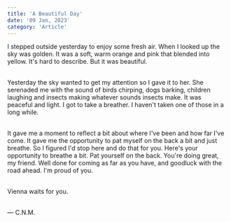 ```yaml
--- 
title: 'A Beautiful Day'
date: '09 Jan, 2023'
category: 'Article'
--- 
```


I stepped outside yesterday to enjoy some fresh air. When I looked up the sky was golden. It was a soft, warm orange and pink that blended into yellow. It's hard to describe. But it was beautiful.  
<br> 

Yesterday the sky wanted to get my attention so I gave it to her. She serenaded me with the sound of birds chirping, dogs barking, children laughing and insects making whatever sounds insects make. It was peaceful and light. I got to take a breather. I haven't taken one of those in a long while.  
<br>

It gave me a moment to reflect a bit about where I've been and how far I've come. It gave me the opportunity to pat myself on the back a bit and just breathe. So I figured I'd stop here and do that for you. Here's your opportunity to breathe a bit. Pat yourself on the back. You're doing great, my friend. Well done for coming as far as you have, and goodluck with the road ahead. I'm proud of you.  
<br>

Vienna waits for you.  
<br>

— C.N.M.